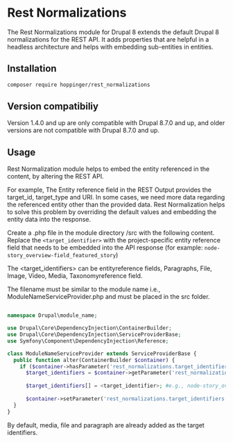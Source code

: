 # Rest Normalizations

The Rest Normalizations module for Drupal 8 extends the default Drupal 8 normalizations for the REST API. It adds properties that are helpful in a headless architecture and helps with embedding sub-entities in entities.

## Installation

```sh
composer require hoppinger/rest_normalizations
```

## Version compatibiliy

Version 1.4.0 and up are only compatible with Drupal 8.7.0 and up, and older versions are not compatible with Drupal 8.7.0 and up.

## Usage

Rest Normalization module helps to embed the entity referenced in the content, by altering the REST API. 

For example, The Entity reference field in the REST Output provides the target_id, target_type and URI. In some cases, we need more data regarding the referenced entity other than the provided data. Rest Normalization helps to solve this problem by overriding the default values and embedding the entity data into the response.

Create a .php file in the module directory <directory>/src with the following content. Replace the `<target_identifier>` with the project-specific entity reference field that needs to be embedded into the API response (for example: `node-story_overview-field_featured_story`)

The <target_identifiers> can be entityreference fields, Paragraphs, File, Image, Video, Media, Taxonomyreference field. 

The filename must be similar to the module name i.e., ModuleNameServiceProvider.php and must be placed in the src folder.

```php

namespace Drupal\module_name;

use Drupal\Core\DependencyInjection\ContainerBuilder;
use Drupal\Core\DependencyInjection\ServiceProviderBase;
use Symfony\Component\DependencyInjection\Reference;

class ModuleNameServiceProvider extends ServiceProviderBase {
  public function alter(ContainerBuilder $container) {
    if ($container->hasParameter('rest_normalizations.target_identifiers')) {
      $target_identifiers = $container->getParameter('rest_normalizations.target_identifiers');
      
      $target_identifiers[] = <target_identifier>; #e.g., node-story_overview-field_featured_story
  
      $container->setParameter('rest_normalizations.target_identifiers', $target_identifiers);
  }
}
```

By default, media, file and paragraph are already added as the target identifiers.
